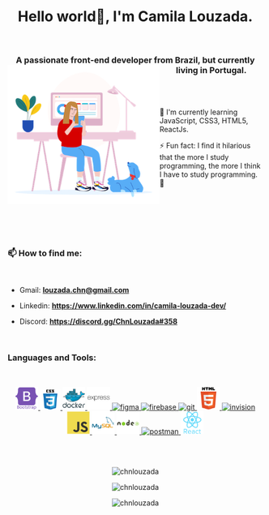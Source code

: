 <h1 align="center">Hello world👋, I'm Camila Louzada.</h1> <br>
<h3 align="center" >A passionate front-end developer from Brazil, but currently living in Portugal.
<img align="left" src="Working from Home.png" min-width="300px" max-width="300px" width="300px" align="right" alt="working from home">
</h3>
<br> 

<br>
<p>🌱 I'm currently learning JavaScript, CSS3, HTML5, ReactJs.</p>
<p>⚡ Fun fact: I find it hilarious that the more I study programming, the more I think I have to study programming. 🤯</p>
<br>
<br>
<br>
 
 <br><h3 align="left">📫 How to find me:</h3><br>

-  Gmail: **louzada.chn@gmail.com**

-  Linkedin: **https://www.linkedin.com/in/camila-louzada-dev/**

-  Discord: **https://discord.gg/ChnLouzada#358**



<br><h3 align="left">Languages and Tools:</h3>
<br><p align="center"> <a href="https://getbootstrap.com" target="_blank" rel="noreferrer"> <img src="https://raw.githubusercontent.com/devicons/devicon/master/icons/bootstrap/bootstrap-plain-wordmark.svg" alt="bootstrap" width="45" height="45"/> </a> <a href="https://www.w3schools.com/css/" target="_blank" rel="noreferrer"> <img src="https://raw.githubusercontent.com/devicons/devicon/master/icons/css3/css3-original-wordmark.svg" alt="css3" width="40" height="40"/> </a> <a href="https://www.docker.com/" target="_blank" rel="noreferrer"> <img src="https://raw.githubusercontent.com/devicons/devicon/master/icons/docker/docker-original-wordmark.svg" alt="docker" width="45" height="45"/> </a> <a href="https://expressjs.com" target="_blank" rel="noreferrer"> <img src="https://raw.githubusercontent.com/devicons/devicon/master/icons/express/express-original-wordmark.svg" alt="express" width="45" height="45"/> </a> <a href="https://www.figma.com/" target="_blank" rel="noreferrer"> <img src="https://www.vectorlogo.zone/logos/figma/figma-icon.svg" alt="figma" width="45" height="45"/> </a> <a href="https://firebase.google.com/" target="_blank" rel="noreferrer"> <img src="https://www.vectorlogo.zone/logos/firebase/firebase-icon.svg" alt="firebase" width="45" height="45"/> </a> <a href="https://git-scm.com/" target="_blank" rel="noreferrer"> <img src="https://www.vectorlogo.zone/logos/git-scm/git-scm-icon.svg" alt="git" width="45" height="45"/> </a> <a href="https://www.w3.org/html/" target="_blank" rel="noreferrer"> <img src="https://raw.githubusercontent.com/devicons/devicon/master/icons/html5/html5-original-wordmark.svg" alt="html5" width="45" height="45"/> </a> <a href="https://www.invisionapp.com/" target="_blank" rel="noreferrer"> <img src="https://www.vectorlogo.zone/logos/invisionapp/invisionapp-icon.svg" alt="invision" width="45" height="45"/> </a> <a href="https://developer.mozilla.org/en-US/docs/Web/JavaScript" target="_blank" rel="noreferrer"> <img src="https://raw.githubusercontent.com/devicons/devicon/master/icons/javascript/javascript-original.svg" alt="javascript" width="45" height="45"/> </a> <a href="https://www.mysql.com/" target="_blank" rel="noreferrer"> <img src="https://raw.githubusercontent.com/devicons/devicon/master/icons/mysql/mysql-original-wordmark.svg" alt="mysql" width="45" height="45"/> </a> <a href="https://nodejs.org" target="_blank" rel="noreferrer"> <img src="https://raw.githubusercontent.com/devicons/devicon/master/icons/nodejs/nodejs-original-wordmark.svg" alt="nodejs" width="45" height="45"/> </a> <a href="https://postman.com" target="_blank" rel="noreferrer"> <img src="https://www.vectorlogo.zone/logos/getpostman/getpostman-icon.svg" alt="postman" width="45" height="45"/> </a> <a href="https://reactjs.org/" target="_blank" rel="noreferrer"> <img src="https://raw.githubusercontent.com/devicons/devicon/master/icons/react/react-original-wordmark.svg" alt="react" width="45" height="45"/> </a> </p> <br> <br>

<div img align="center">
<p><img  src="https://github-readme-stats.vercel.app/api/top-langs?username=chnlouzada&show_icons=true&locale=en&layout=compact" alt="chnlouzada" min-width="400px" max-width="400px" width="500px"/> </p>

<p> <img  src="https://github-readme-stats.vercel.app/api?username=chnlouzada&show_icons=true&locale=en" alt="chnlouzada" min-width="400px" max-width="400px" width="500px"/> </p>

<p><img  src="https://github-readme-streak-stats.herokuapp.com/?user=chnlouzada&" alt="chnlouzada" min-width="400px" max-width="400px" width="500px" /></p>
</div>

<br>


